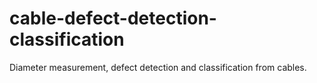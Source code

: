 # cable-defect-detection-classification
Diameter measurement, defect detection and classification from cables.
